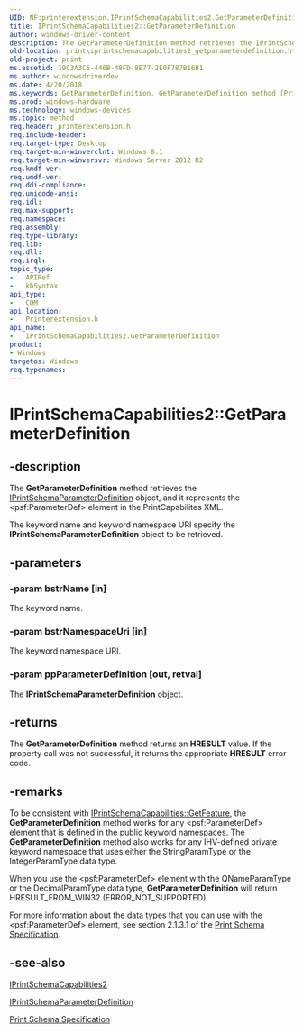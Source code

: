```yaml
---
UID: NF:printerextension.IPrintSchemaCapabilities2.GetParameterDefinition
title: IPrintSchemaCapabilities2::GetParameterDefinition
author: windows-driver-content
description: The GetParameterDefinition method retrieves the IPrintSchemaParameterDefinition object, and it represents the &lt;psf:ParameterDef&gt; element in the PrintCapabilites XML.
old-location: print\iprintschemacapabilities2_getparameterdefinition.htm
old-project: print
ms.assetid: 19C3A3C5-446B-48FD-8E77-2E0F787B16B1
ms.author: windowsdriverdev
ms.date: 4/20/2018
ms.keywords: GetParameterDefinition, GetParameterDefinition method [Print Devices], GetParameterDefinition method [Print Devices],IPrintSchemaCapabilities2 interface, IPrintSchemaCapabilities2 interface [Print Devices],GetParameterDefinition method, IPrintSchemaCapabilities2.GetParameterDefinition, IPrintSchemaCapabilities2::GetParameterDefinition, print.iprintschemacapabilities2_getparameterdefinition, printerextension/IPrintSchemaCapabilities2::GetParameterDefinition
ms.prod: windows-hardware
ms.technology: windows-devices
ms.topic: method
req.header: printerextension.h
req.include-header: 
req.target-type: Desktop
req.target-min-winverclnt: Windows 8.1
req.target-min-winversvr: Windows Server 2012 R2
req.kmdf-ver: 
req.umdf-ver: 
req.ddi-compliance: 
req.unicode-ansi: 
req.idl: 
req.max-support: 
req.namespace: 
req.assembly: 
req.type-library: 
req.lib: 
req.dll: 
req.irql: 
topic_type:
-	APIRef
-	kbSyntax
api_type:
-	COM
api_location:
-	Printerextension.h
api_name:
-	IPrintSchemaCapabilities2.GetParameterDefinition
product:
- Windows
targetos: Windows
req.typenames: 
---
```


# IPrintSchemaCapabilities2::GetParameterDefinition


## -description


The <b>GetParameterDefinition</b> method retrieves the <a href="https://msdn.microsoft.com/library/windows/hardware/dn465890">IPrintSchemaParameterDefinition</a> object, and it  represents the &lt;psf:ParameterDef&gt; element in the PrintCapabilites XML.

 The keyword name and keyword namespace URI specify the <b>IPrintSchemaParameterDefinition</b> object to be retrieved.


## -parameters




### -param bstrName [in]

The keyword name.


### -param bstrNamespaceUri [in]

The keyword namespace URI.


### -param ppParameterDefinition [out, retval]

The <b>IPrintSchemaParameterDefinition</b> object.


## -returns



The <b>GetParameterDefinition</b> method returns an <b>HRESULT</b> value. If the property call was not successful, it returns the appropriate <b>HRESULT</b> error code.




## -remarks



To be consistent with <a href="https://msdn.microsoft.com/AC6434F5-0892-4426-98BB-BC02AD17917B">IPrintSchemaCapabilities::GetFeature</a>, the <b>GetParameterDefinition</b> method works for any &lt;psf:ParameterDef&gt; element that is defined in the public keyword namespaces.  The <b>GetParameterDefinition</b> method also works for any IHV-defined  private keyword namespace that uses  either the StringParamType or the IntegerParamType data type.

When you use the &lt;psf:ParameterDef&gt; element with the QNameParamType or the DecimalParamType data type, <b>GetParameterDefinition</b> will return HRESULT_FROM_WIN32 (ERROR_NOT_SUPPORTED).

For more information about the data types that you can use with the &lt;psf:ParameterDef&gt; element, see section 2.1.3.1 of the <a href="http://msdn.microsoft.com/en-us/library/windows/hardware/gg463385.aspx">Print Schema Specification</a>.




## -see-also




<a href="https://msdn.microsoft.com/library/windows/hardware/dn465887">IPrintSchemaCapabilities2</a>



<a href="https://msdn.microsoft.com/library/windows/hardware/dn465890">IPrintSchemaParameterDefinition</a>



<a href="http://msdn.microsoft.com/en-us/library/windows/hardware/gg463385.aspx">Print Schema Specification</a>
 

 

